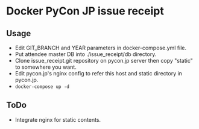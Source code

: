 # Docker PyCon JP issue receipt

## Usage

- Edit GIT_BRANCH and YEAR parameters in docker-compose.yml file.
- Put attendee master DB into ./issue_receipt/db directory.
- Clone issue_receipt.git repository on pycon.jp server then copy "static" to somewhere you want.
- Edit pycon.jp's nginx config to refer this host and static directory in pycon.jp.
- `docker-compose up -d`

## ToDo

- Integrate nginx for static contents.
